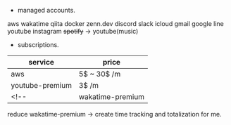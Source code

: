 - managed accounts.

aws
wakatime
qiita
docker
zenn.dev
discord
slack
icloud
gmail
google
line
youtube
instagram
~~spotify~~ -> youtube(music)

- subscriptions.

| service          | price       |
| ---------------- | ----------- |
| aws              | 5$ ~ 30$ /m |
| youtube-premium  | 3$ /m       |
<!-- | wakatime-premium | 9$ /m       | -->

reduce wakatime-premium -> create time tracking and totalization for me.
